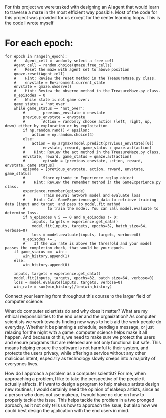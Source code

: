 For this project we were tasked with designing an AI agent that would learn to traverse a maze in the most efficient way possible. Most of the code for this project was provided for us except for the center learning loops. This is the code I wrote myself

# For each epoch:
    for epoch in range(n_epoch):
        #    Agent_cell = randomly select a free cell
        Agent_cell = random.choice(qmaze.free_cells)
        #    Reset the maze with agent set to above position
        qmaze.reset(Agent_cell)
        #    Hint: Review the reset method in the TreasureMaze.py class.
        #    envstate = Environment.current_state
        envstate = qmaze.observe()
        #    Hint: Review the observe method in the TreasureMaze.py class.
        n_episodes = 0
        #    While state is not game over:
        game_status = 'not_over'
        while game_status == 'not_over':
            #        previous_envstate = envstate
            previous_envstate = envstate
            #        Action = randomly choose action (left, right, up, down) either by exploration or by exploitation
            if np.random.rand() < epsilon:
                action = np.random.choice(4)
            else:
                action = np.argmax(model.predict(previous_envstate)[0])
            #        envstate, reward, game_status = qmaze.act(action)
            #    Hint: Review the act method in the TreasureMaze.py class.
            envstate, reward, game_status = qmaze.act(action)
            #        episode = [previous_envstate, action, reward, envstate, game_status]
            episode = [previous_envstate, action, reward, envstate, game_status]
            #        Store episode in Experience replay object
            #    Hint: Review the remember method in the GameExperience.py class.
            experience.remember(episode)
            #        Train neural network model and evaluate loss
            #    Hint: Call GameExperience.get_data to retrieve training data (input and target) and pass to model.fit method 
            #          to train the model. You can call model.evaluate to determine loss.
            if n_episodes % 5 == 0 and n_episodes != 0:
                inputs, targets = experience.get_data()
                model.fit(inputs, targets, epochs=32, batch_size=64, verbose=0)
                loss = model.evaluate(inputs, targets, verbose=0)
            n_episodes += 1
            #    If the win rate is above the threshold and your model passes the completion check, that would be your epoch.
        if game_status == 'win':
            win_history.append(1)
        else:
            win_history.append(0)

        inputs, targets = experience.get_data()
        model.fit(inputs, targets, epochs=32, batch_size=64, verbose=0)
        loss = model.evaluate(inputs, targets, verbose=0)
        win_rate = sum(win_history)/len(win_history)
        
Connect your learning from throughout this course to the larger field of computer science:

What do computer scientists do and why does it matter?
What are my ethical responsibilities to the end user and the organization?
As computer scientists we work towards finding new ways to help aid the work people do everyday. Whether it be planning a schedule, sending a message, or just relaxing for the night with a game, computer science helps make it all happen. And because of this, we need to make sure we protect the users and ensure programs that are released are not only functional but safe. This means helping ensure the software is not harmful to their system, and protects the users privacy, while offering a service without any other malicious intent, especially as technology slowly creeps into a majority of everyones lives.

How do I approach a problem as a computer scientist?
For me, when approaching a problem, I like to take the perspective of the people it actually affects. If I want to design a program to help makeup artists design new routines, I would certainly need the opinion of makeup artists, since as a person who does not use makeup, I would have no clue on how to properly tackle the issue. This helps tackle the problem in a two pronged aproach, as it not only tells us how to approach the issue, but also how we could best design the application with the end users in mind.

